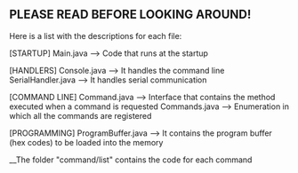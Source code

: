 ## PLEASE READ BEFORE LOOKING AROUND!

Here is a list with the descriptions for each file:

[STARTUP]
Main.java           -->  Code that runs at the startup

[HANDLERS]
Console.java        -->  It handles the command line
SerialHandler.java  -->  It handles serial communication

[COMMAND LINE]
Command.java        -->  Interface that contains the method executed when a command is requested
Commands.java       -->  Enumeration in which all the commands are registered

[PROGRAMMING]
ProgramBuffer.java  --> It contains the program buffer (hex codes) to be loaded into the memory

__The folder "command/list" contains the code for each command
